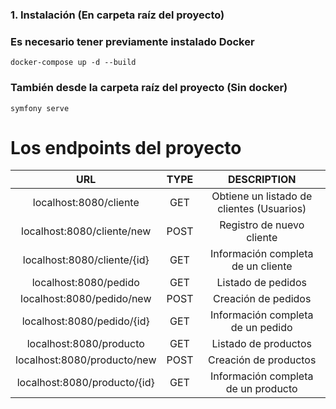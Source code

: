 ### 1. Instalación (En carpeta raíz del proyecto) ### 
### Es necesario tener previamente instalado Docker ###

```
docker-compose up -d --build
```

### También desde la carpeta raíz del proyecto (Sin docker) ###

```
symfony serve
```

# Los endpoints del proyecto #

| URL | TYPE | DESCRIPTION
| :-------: | :------: | :------:
| localhost:8080/cliente | GET | Obtiene un listado de clientes (Usuarios)
| localhost:8080/cliente/new | POST | Registro de nuevo cliente
| localhost:8080/cliente/{id} | GET | Información completa de un cliente
| localhost:8080/pedido | GET | Listado de pedidos
| localhost:8080/pedido/new | POST | Creación de pedidos 
| localhost:8080/pedido/{id} | GET | Información completa de un pedido
| localhost:8080/producto | GET |Listado de productos
| localhost:8080/producto/new | POST | Creación de productos
| localhost:8080/producto/{id} | GET | Información completa de un producto




